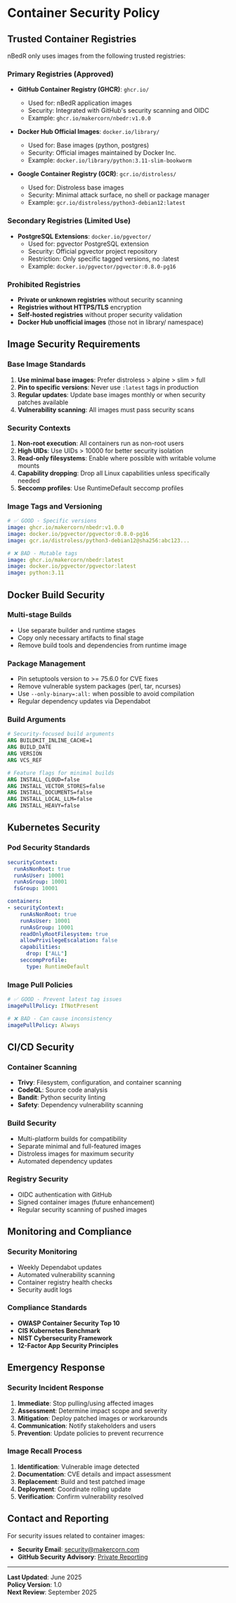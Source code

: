 # Container Security Policy

## Trusted Container Registries

nBedR only uses images from the following trusted registries:

### Primary Registries (Approved)
- **GitHub Container Registry (GHCR)**: `ghcr.io/`
  - Used for: nBedR application images
  - Security: Integrated with GitHub's security scanning and OIDC
  - Example: `ghcr.io/makercorn/nbedr:v1.0.0`

- **Docker Hub Official Images**: `docker.io/library/`
  - Used for: Base images (python, postgres)
  - Security: Official images maintained by Docker Inc.
  - Example: `docker.io/library/python:3.11-slim-bookworm`

- **Google Container Registry (GCR)**: `gcr.io/distroless/`
  - Used for: Distroless base images
  - Security: Minimal attack surface, no shell or package manager
  - Example: `gcr.io/distroless/python3-debian12:latest`

### Secondary Registries (Limited Use)
- **PostgreSQL Extensions**: `docker.io/pgvector/`
  - Used for: pgvector PostgreSQL extension
  - Security: Official pgvector project repository
  - Restriction: Only specific tagged versions, no :latest
  - Example: `docker.io/pgvector/pgvector:0.8.0-pg16`

### Prohibited Registries
- **Private or unknown registries** without security scanning
- **Registries without HTTPS/TLS** encryption
- **Self-hosted registries** without proper security validation
- **Docker Hub unofficial images** (those not in library/ namespace)

## Image Security Requirements

### Base Image Standards
1. **Use minimal base images**: Prefer distroless > alpine > slim > full
2. **Pin to specific versions**: Never use `:latest` tags in production
3. **Regular updates**: Update base images monthly or when security patches available
4. **Vulnerability scanning**: All images must pass security scans

### Security Contexts
1. **Non-root execution**: All containers run as non-root users
2. **High UIDs**: Use UIDs > 10000 for better security isolation
3. **Read-only filesystems**: Enable where possible with writable volume mounts
4. **Capability dropping**: Drop all Linux capabilities unless specifically needed
5. **Seccomp profiles**: Use RuntimeDefault seccomp profiles

### Image Tags and Versioning
```yaml
# ✅ GOOD - Specific versions
image: ghcr.io/makercorn/nbedr:v1.0.0
image: docker.io/pgvector/pgvector:0.8.0-pg16
image: gcr.io/distroless/python3-debian12@sha256:abc123...

# ❌ BAD - Mutable tags
image: ghcr.io/makercorn/nbedr:latest
image: docker.io/pgvector/pgvector:latest
image: python:3.11
```

## Docker Build Security

### Multi-stage Builds
- Use separate builder and runtime stages
- Copy only necessary artifacts to final stage
- Remove build tools and dependencies from runtime image

### Package Management
- Pin setuptools version to >= 75.6.0 for CVE fixes
- Remove vulnerable system packages (perl, tar, ncurses)
- Use `--only-binary=:all:` when possible to avoid compilation
- Regular dependency updates via Dependabot

### Build Arguments
```dockerfile
# Security-focused build arguments
ARG BUILDKIT_INLINE_CACHE=1
ARG BUILD_DATE
ARG VERSION
ARG VCS_REF

# Feature flags for minimal builds
ARG INSTALL_CLOUD=false
ARG INSTALL_VECTOR_STORES=false
ARG INSTALL_DOCUMENTS=false
ARG INSTALL_LOCAL_LLM=false
ARG INSTALL_HEAVY=false
```

## Kubernetes Security

### Pod Security Standards
```yaml
securityContext:
  runAsNonRoot: true
  runAsUser: 10001
  runAsGroup: 10001
  fsGroup: 10001

containers:
- securityContext:
    runAsNonRoot: true
    runAsUser: 10001
    runAsGroup: 10001
    readOnlyRootFilesystem: true
    allowPrivilegeEscalation: false
    capabilities:
      drop: ["ALL"]
    seccompProfile:
      type: RuntimeDefault
```

### Image Pull Policies
```yaml
# ✅ GOOD - Prevent latest tag issues
imagePullPolicy: IfNotPresent

# ❌ BAD - Can cause inconsistency
imagePullPolicy: Always
```

## CI/CD Security

### Container Scanning
- **Trivy**: Filesystem, configuration, and container scanning
- **CodeQL**: Source code analysis
- **Bandit**: Python security linting
- **Safety**: Dependency vulnerability scanning

### Build Security
- Multi-platform builds for compatibility
- Separate minimal and full-featured images
- Distroless images for maximum security
- Automated dependency updates

### Registry Security
- OIDC authentication with GitHub
- Signed container images (future enhancement)
- Regular security scanning of pushed images

## Monitoring and Compliance

### Security Monitoring
- Weekly Dependabot updates
- Automated vulnerability scanning
- Container registry health checks
- Security audit logs

### Compliance Standards
- **OWASP Container Security Top 10**
- **CIS Kubernetes Benchmark**
- **NIST Cybersecurity Framework**
- **12-Factor App Security Principles**

## Emergency Response

### Security Incident Response
1. **Immediate**: Stop pulling/using affected images
2. **Assessment**: Determine impact scope and severity
3. **Mitigation**: Deploy patched images or workarounds
4. **Communication**: Notify stakeholders and users
5. **Prevention**: Update policies to prevent recurrence

### Image Recall Process
1. **Identification**: Vulnerable image detected
2. **Documentation**: CVE details and impact assessment
3. **Replacement**: Build and test patched image
4. **Deployment**: Coordinate rolling update
5. **Verification**: Confirm vulnerability resolved

## Contact and Reporting

For security issues related to container images:
- **Security Email**: security@makercorn.com
- **GitHub Security Advisory**: [Private Reporting](https://github.com/MakerCorn/nbedr/security/advisories/new)

---

**Last Updated**: June 2025  
**Policy Version**: 1.0  
**Next Review**: September 2025